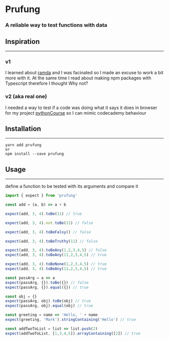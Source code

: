 # Prufung

### A reliable way to test functions with data


## Inspiration 
------
### v1
I learned about [ramda](https://github.com/ramda/ramda) and I was facinated so I made an excuse to work a bit more with it. At the same time I read about making npm packages with Typescript therefore I thought Why not?

### v2 (aka real one)

I needed a way to test if a code was doing what it says it does in browser for my project [pythonCourse](https://github.com/Yhozen/pythonCourse) so I can mimic codecademy behaviour

## Installation
------
```
yarn add prufung
or
npm install --save prufung
```

## Usage
------
define a function to be tested with its arguments and compare it

```javascript
import { expect } from 'prufung'

const add = (a, b) => a + b

expect(add, 3, 4).toBe(11) // true

expect(add, 3, 4).not.toBe(11) // false

expect(add, 3, 4).toBeFalsy() // false

expect(add, 3, 4).toBeTruthy(11) // false

expect(add, 3, 4).toBeAny(1,2,3,4,5) // false
expect(add, 3, 4).toBeAny(11,2,3,4,5) // true

expect(add, 3, 4).toBeNone(1,2,3,4,5) // true
expect(add, 3, 4).toBeAny(11,2,3,4,5) // true

const passArg = a => a
expect(passArg, {}).toBe({}) // false
expect(passArg, {}).equal({}) // true

const obj = {}
expect(passArg, obj).toBe(obj) // true
expect(passArg, obj).equal(obj) // true

const greeting = name => 'Hello, ' + name 
expect(greeting, 'Mark').stringContaining('Hello') // true

const addTwoToList = list => list.push(2)
expect(addTwoToList, [1,3,4,5]).arrayContaining([2]) // true
```

